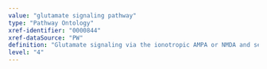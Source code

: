 ```yaml
---
value: "glutamate signaling pathway"
type: "Pathway Ontology"
xref-identifier: "0000844"
xref-dataSource: "PW"
definition: "Glutamate signaling via the ionotropic AMPA or NMDA and several metabotropic receptors plays important roles in the modulation of synaptic plasticity, long term depression or potentiation, and in learning and memory."
level: "4"
---
```

